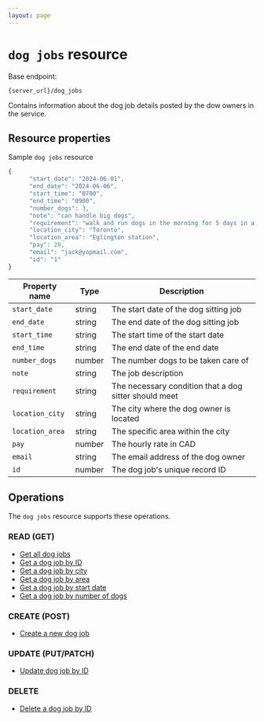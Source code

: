 ```yaml
---
layout: page
---
```

# `dog jobs` resource

Base endpoint:

```shell
{server_url}/dog_jobs
```

Contains information about the dog job details posted by the dow owners in the service.

## Resource properties

Sample `dog jobs` resource

```js
{
      "start_date": "2024-06-01",
      "end_date": "2024-06-06",
      "start_time": "0700",
      "end_time": "0900",
      "number_dogs": 3,
      "note": "can handle big dogs",
      "requirement": "walk and run dogs in the morning for 5 days in a row",
      "location_city": "Toronto",
      "location_area": "Eglington station",
      "pay": 20,
      "email": "jack@yopmail.com",
      "id": "1"
}
```

| Property name | Type | Description |
| ------------- | ----------- | ----------- |
| `start_date` | string | The start date of the dog sitting job |
| `end_date` | string | The end date of the dog sitting job |
| `start_time` | string | The start time of the start date |
| `end_time` | string | The end date of the end date  |
| `number_dogs` | number | The number dogs to be taken care of |
| `note` | string | The job description |
| `requirement` | string | The necessary condition that a dog sitter should meet |
| `location_city` | string | The city where the dog owner is located |
| `location_area` | string | The specific area within the city |
| `pay` | number | The hourly rate in CAD |
| `email` | string | The email address of the dog owner |
| `id` | number | The dog job's unique record ID |

## Operations

The `dog jobs` resource supports these operations.

### READ (GET)

* [Get all dog jobs](get-all-dog-jobs.md)
* [Get a dog job by ID](get-job-by-id.md)
* [Get a dog job by city](get-job-by-city.md)
* [Get a dog job by area](get-job-by-area.md)
* [Get a dog job by start date](get-job-by-strat-date.md)
* [Get a dog job by number of dogs](get-job-by-number-dogs.md)

### CREATE (POST)

* [Create a new dog job](create-dog-job.md)

### UPDATE (PUT/PATCH)

* [Update dog job by ID](update-job-by-id.md)

### DELETE

* [Delete a dog job by ID](delete-job-by-id.md)